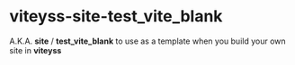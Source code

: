 # viteyss-site-test_vite_blank

A.K.A. **site** / **test_vite_blank** to use as a template when you build your own site in **viteyss** 